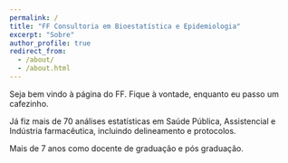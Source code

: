 ```yaml
---
permalink: /
title: "FF Consultoria em Bioestatística e Epidemiologia"
excerpt: "Sobre"
author_profile: true
redirect_from: 
  - /about/
  - /about.html
---
```


Seja bem vindo à página do FF.
Fique à vontade, enquanto eu passo um cafezinho.

Já fiz mais de 70 análises estatísticas em Saúde Pública, Assistencial e Indústria farmacêutica, incluindo delineamento e protocolos.

Mais de 7 anos como docente de graduação e pós graduação.
